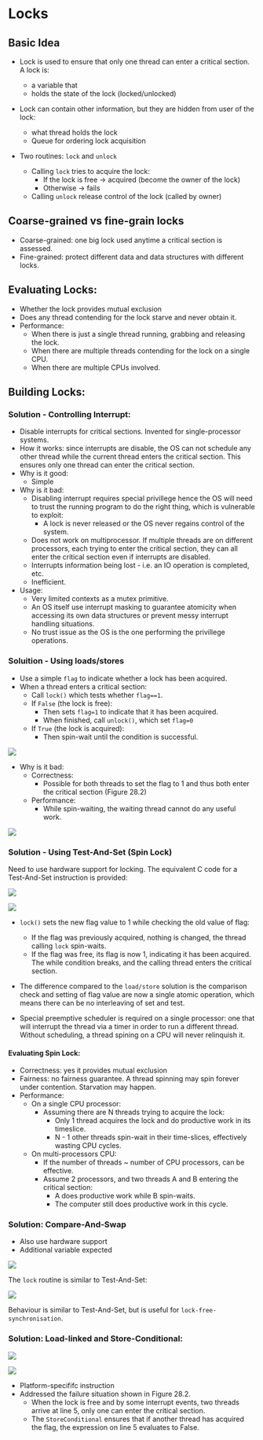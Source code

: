# Locks 
## Basic Idea 

- Lock is used to ensure that only one thread can enter a critical section. A lock is:
    - a variable that
    - holds the state of the lock (locked/unlocked)

- Lock can contain other information, but they are hidden from user of the lock:
    - what thread holds the lock 
    - Queue for ordering lock acquisition
- Two routines: `lock` and `unlock`
    - Calling `lock` tries to acquire the lock:
        - If the lock is free -> acquired (become the owner of the lock)
        - Otherwise -> fails
    - Calling `unlock` release control of the lock (called by owner)

## Coarse-grained vs fine-grain locks

- Coarse-grained: one big lock used anytime a critical section is assessed.
- Fine-grained: protect different data and data structures with different locks. 

## Evaluating Locks:

- Whether the lock provides mutual exclusion
- Does any thread contending for the lock starve and never obtain it. 
- Performance:
    - When there is just a single thread running, grabbing and releasing the lock.
    - When there are multiple threads contending for the lock on a single CPU. 
    - When there are multiple CPUs involved. 

## Building Locks:

### Solution - Controlling Interrupt:

- Disable interrupts for critical sections. Invented for single-processor systems.
- How it works: since interrupts are disable, the OS can not schedule any other thread while the current thread enters the critical section. This ensures only one thread can enter the critical section.
- Why is it good:
    - Simple 
- Why is it bad:
    - Disabling interrupt requires special privillege hence the OS will need to trust the running program to do the right thing, which is vulnerable to exploit:
        - A lock is never released or the OS never regains control of the system. 
    - Does not work on multiprocessor. If multiple threads are on different processors, each trying to enter the critical section, they can all enter the critical section even if interrupts are disabled. 
    - Interrupts information being lost - i.e. an IO operation is completed, etc. 
    - Inefficient. 
- Usage:
    - Very limited contexts as a mutex primitive.
    - An OS itself use interrupt masking to guarantee atomicity when accessing its own data structures or prevent messy interrupt handling situations.
    - No trust issue as the OS is the one performing the privillege operations. 

### Soluition - Using loads/stores 

- Use a simple `flag` to indicate whether a lock has been acquired.
- When a thread enters a critical section:
    - Call `lock()` which tests whether `flag==1`. 
    - If `False` (the lock is free):
        - Then sets `flag=1` to indicate that it has been acquired.
        - When finished, call `unlock()`, which set `flag=0`
    - If `True` (the lock is acquired):
        - Then spin-wait until the condition is successful. 

![](pic/Figure28.1.png)

- Why is it bad:
    - Correctness:
        - Possible for both threads to set the flag to 1 and thus both enter the critical section (Figure 28.2)
    - Performance:
        - While spin-waiting, the waiting thread cannot do any useful work. 

![](pic/Figure28.2.png)

### Solution - Using Test-And-Set (Spin Lock)

Need to use hardware support for locking. The equivalent C code for a Test-And-Set instruction is provided: 

![](pic/Test-And-Set.png)

![](pic/Figure28.3.png)

- `lock()` sets the new flag value to 1 while checking the old value of flag:
    - If the flag was previously acquired, nothing is changed, the thread calling `lock` spin-waits.
    - If the flag was free, its flag is now 1, indicating it has been acquired. The while condition breaks, and the calling thread enters the critical section. 
- The difference compared to the `load/store` solution is the comparison check and setting of flag value are now a single atomic operation, which means there can be no interleaving of set and test. 

- Special preemptive scheduler is required on a single processor: one that will interrupt the thread via a timer in order to run a different thread. Without scheduling, a thread spining on a CPU will never relinquish it. 

#### Evaluating Spin Lock:
- Correctness: yes it provides mutual exclusion
- Fairness: no fairness guarantee. A thread spinning may spin forever under contention. Starvation may happen.
- Performance: 
    - On a single CPU processor:
        - Assuming there are N threads trying to acquire the lock:
            - Only 1 thread acquires the lock and do productive work in its timeslice.
            - N - 1 other threads spin-wait in their time-slices, effectively wasting CPU cycles. 
    - On multi-processors CPU:
        - If the number of threads ~ number of CPU processors, can be effective. 
        - Assume 2 processors, and two threads A and B entering the critical section:
            - A does productive work while B spin-waits.
            - The computer still does productive work in this cycle. 

### Solution: Compare-And-Swap

- Also use hardware support 
- Additional variable expected

![](pic/Figure28.4.png)

The `lock` routine is similar to Test-And-Set:

![](pic/Compare-And-Swap.png)

Behaviour is similar to Test-And-Set, but is useful for `lock-free-synchronisation`. 

### Solution: Load-linked and Store-Conditional: 

![](pic/Figure28.5.png)

![](pic/Figure28.6.png)

- Platform-specififc instruction 
- Addressed the failure situation shown in Figure 28.2. 
    - When the lock is free and by some interrupt events, two threads arrive at line 5, only one can enter the critical section.
    - The `StoreConditional` ensures that if another thread has acquired the flag, the expression on line 5 evaluates to False. 